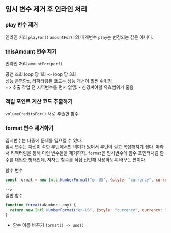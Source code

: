 ## 임시 변수 제거 후 인라인 처리

### play 변수 제거
인라인 처리 `playFor()` 
`amountFor()`의 매개변수 `play`는 변경되는 값은 아니다.

### thisAmount 변수 제거
인라인 처리 `amountFor(perf)`

공연 조회 loop 당 1회 -> loop 당 3회  
성능 큰영향x, 리팩터링된 코드는 성능 개선이 훨씬 쉬워짐  
=> 추출 작업 전 지역변수를 먼저 없앰. - 신경써야할 유효범위가 줄음

### 적립 포인트 계산 코드 추출하기
`volumeCreditsFor()` 새로 추출한 함수

### format 변수 제거하기
임시변수는 나중에 문제를 일으킬 수 있다.  
임시 변수는 자신이 속한 루틴에서만 의미가 있어서 루틴이 길고 복잡해지기 쉽다.
따라서 리팩터링을 통해 이런 변수들을 제거하자.
`format`은 임시변수에 함수 포인터처럼 함수를 대입한 형태인데,
저자는 함수를 직접 선언해 사용하도록 바꾸는 편이다.

함수 변수
```javascript
const format = new Intl.NumberFormat("en-US", {style: "currency", currency:"USD", minimumFractionDigits: 2}).format;
```
-->  
일반 함수
```javascript
function format(aNumber: any) {
  return new Intl.NumberFormat("en-US", {style: "currency", currency: "USD", minimumFractionDigits: 2}).format(aNumber);
}
```
+ 함수 이름 바꾸기 `format() -> usd()`
